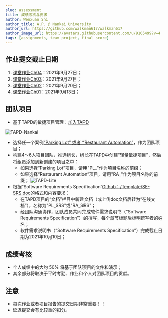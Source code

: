 ```yaml
---
slug: assessment
title: 成绩考核与要求
author: Wenxuan Shi
author_title: A.P. @ Nankai University
author_url: https://github.com/walkman617/walkman617
author_image_url: https://avatars.githubusercontent.com/u/9105499?v=4
tags: [assignments, team project, final score]
---
```


## 作业提交截止日期
1. [课堂作业Ch04](/blog/TestQuestions4)：2021年9月27日；
2. [课堂作业Ch03](/blog/ponder3.5)：2021年9月27日；
3. [课堂作业Ch02](/blog/ponder2.4)：2021年9月20日；
4. [课堂作业Ch01](/blog/ponder1.4)：2021年9月13日；

## 团队项目
- 基于TAPD的敏捷项目管理：[加入TAPD](https://www.tapd.cn/invite_confirms/link_invite_activate?token=5941af889072be40b5b14e72be7b4de8)  

![TAPD-Nankai](/img/tutorial/tapd.png)  

- 选择任一个案例[“Parking Lot” 或者 “Restaurant Automation”](https://github.com/walkman617/SE2021/tree/main/Case)，作为团队项目；
- 构建4～6人项目团队，推选组长，组长在TAPD中创建“轻量敏捷项目”，然后将组员添加到新创建的项目之中：
    - 如果选择“Parking Lot”项目，请用"PL_"作为项目名称的前缀；
    - 如果选择“Restaurant Automation”项目，请用"RA_"作为项目名称的前缀；
    ![TAPD-Lite](/img/tutorial/tapd-lite.jpg)
- 根据“Software Requirements Specification”[Github：/Template/SE-SRS.doc](https://github.com/walkman617/SE2021/blob/main/Template/SE-SRS.doc)的格式和内容要求：
    - 在TAPD项目的“文档”栏目中新建文档（或上传doc文档后转为“在线文档”），名称为"PL_SRS"或"RA_SRS"；
    - 经团队沟通协作，团队成员共同完成软件需求说明书（“Software Requirements Specification”）的撰写，每个章节标题后标明撰写者的姓名；
    - 软件需求说明书（“Software Requirements Specification”）完成截止日期为2021年10月10日；


## 成绩考核
- 个人成绩中的大约 50% 将基于团队项目的文件和演示；
- 其余部分将取决于平时考勤、作业和个人对团队项目的贡献。

## 注意
- 每次作业或者项目报告的提交日期非常重要！！
- 延迟提交会有比较重的扣分。
